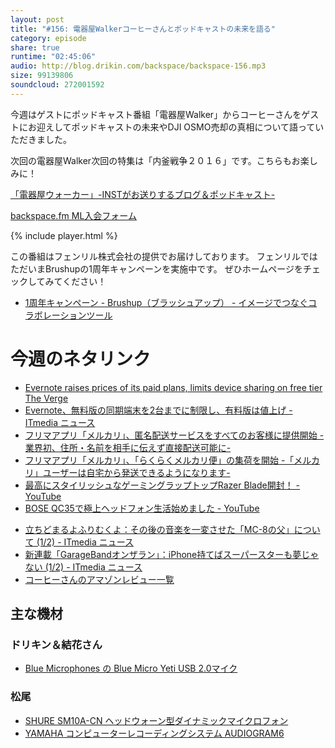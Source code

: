 ```yaml
---
layout: post
title: "#156: 電器屋Walkerコーヒーさんとポッドキャストの未来を語る"
category: episode
share: true
runtime: "02:45:06"
audio: http://blog.drikin.com/backspace/backspace-156.mp3
size: 99139806
soundcloud: 272001592
---
```


今週はゲストにポッドキャスト番組「電器屋Walker」からコーヒーさんをゲストにお迎えしてポッドキャストの未来やDJI OSMO売却の真相について語っていただきました。

次回の電器屋Walker次回の特集は「内釜戦争２０１６」です。こちらもお楽しみに！

[「電器屋ウォーカー」-INSTがお送りするブログ＆ポッドキャスト-](http://www.inst-web.com/denkiya_blog/)

[backspace.fm ML入会フォーム](http://backspace.us11.list-manage.com/subscribe?u=09c933bd3997c1d16dbed156a&id=84b6529b91)

{% include player.html %}

この番組はフェンリル株式会社の提供でお届けしております。
フェンリルではただいまBrushupの1周年キャンペーンを実施中です。
ぜひホームページをチェックしてみてください！

- [1周年キャンペーン - Brushup（ブラッシュアップ） - イメージでつなぐコラボレーションツール](https://www.brushup.net/1st.html)

# 今週のネタリンク

* [Evernote raises prices of its paid plans, limits device sharing on free tier  The Verge](http://www.theverge.com/2016/6/28/12052056/evernote-price-changes-basic-plus-premium)
* [Evernote、無料版の同期端末を2台までに制限し、有料版は値上げ - ITmedia ニュース](http://www.itmedia.co.jp/news/articles/1606/29/news066.html)
* [フリマアプリ「メルカリ」、匿名配送サービスをすべてのお客様に提供開始 -業界初、住所・名前を相手に伝えず直接配送可能に-](https://www.mercari.com/jp/info/20160118_tokumei/)
* [フリマアプリ「メルカリ」、「らくらくメルカリ便」の集荷を開始 -「メルカリ」ユーザーは自宅から発送できるようになります-](https://www.mercari.com/jp/info/20160620_pickup/)
* [最高にスタイリッシュなゲーミングラップトップRazer Blade開封！ - YouTube](https://www.youtube.com/watch?v=gtxu2KMLqn0&feature=youtu.be)
* [BOSE QC35で極上ヘッドフォン生活始めました - YouTube](https://www.youtube.com/watch?v=yDEBsPiqyVM&feature=youtu.be)
- [立ちどまるよふりむくよ：その後の音楽を一変させた「MC-8の父」について (1/2) - ITmedia ニュース](http://www.itmedia.co.jp/news/articles/1607/01/news090.html)
- [新連載「GarageBandオンザラン」：iPhone持てばスーパースターも夢じゃない (1/2) - ITmedia ニュース](http://www.itmedia.co.jp/news/articles/1607/03/news016.html)
- [コーヒーさんのアマゾンレビュー一覧](https://www.amazon.co.jp/gp/profile/AKIFFWWI295X?ie=UTF8&ref_=sv_ys_3)

## 主な機材

### ドリキン＆結花さん
* [Blue Microphones の Blue Micro Yeti USB 2.0マイク](http://amzn.to/1QWLhTS)

### 松尾
* [SHURE  SM10A-CN ヘッドウォーン型ダイナミックマイクロフォン](http://amzn.to/1LXIGkV) 
* [YAMAHA コンピューターレコーディングシステム AUDIOGRAM6](http://amzn.to/1Rsyq5W)
